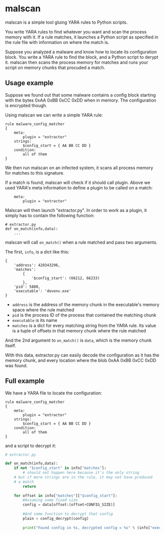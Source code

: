 # malscan

malscan is a simple tool gluing YARA rules to Python scripts.

You write YARA rules to find whatever you want and scan the process memory with it. If a rule matches, it launches a Python script as specified in the rule file with information on where the match is.

Suppose you analyzed a malware and know how to locate its configuration block. You write a YARA rule to find the block, and a Python script to derypt it. malscan then scans the process memory for matches and runs your script on memory chunks that procuded a match.

## Usage example

Suppose we found out that some malware contains a config block starting with the bytes 0xAA 0xBB 0xCC 0xDD when in memory. The configuration is encrypted though.

Using malscan we can write a simple YARA rule:

```
rule malware_config_matcher
{
    meta:
        plugin = "extractor"
    strings:
        $config_start = { AA BB CC DD }
    condition:
        all of them
}
```

We then run malscan on an infected system, it scans all process memory for matches to this signature.

If a match is found, malscan will check if it should call plugin. Above we used YARA's meta information to define a plugin to be called on a match:

```
    meta:
        plugin = "extractor"
```

Malscan will then launch "extractor.py". In order to work as a plugin, it simply has to contain the following function:

```
# extractor.py
def on_match(info,data):
    ...
```

malscan will call `on_match()` when a rule matched and pass two arguments.

The first, `info`, is a dict like this:

```
{
    'address': 428343296,
    'matches':
        {
            '$config_start': (66212, 66233)
        },
    'pid': 5880,
    'executable': 'devenv.exe'
}
```

* `address` is the address of the memory chunk in the executable's memory space where the rule matched
* `pid` is the process ID of the process that contained the matching chunk
* `executable` is its name
* `matches` is a dict for every matching string from the YARA rule. Its value is a tuple of offsets in that memory chunk where the rule matched

And the 2nd argument to `on_match()` is `data`, which is the memory chunk itself.

With this data, extractor.py can easily decode the configuration as it has the memory chunk, and every location where the blob 0xAA 0xBB 0xCC 0xDD was found.

## Full example

We have a YARA file to locate the configuration:

```
rule malware_config_matcher
{
    meta:
        plugin = "extractor"
    strings:
        $config_start = { AA BB CC DD }
    condition:
        all of them
}
```

and a script to decrypt it:

```Python
# extractor.py

def on_match(info,data):
    if not "$config_start" in info["matches"]:
        # should not happen here because it's the only string
	# but if more strings are in the rule, it may not have produced
	# a match
        return
        
    for offset in info["matches"]["$config_start"]:
        #Assuming some fixed size
        config = data[offset:(offset+CONFIG_SIZE)]
        
        #And some function to decrypt that config
        plain = config_decrypt(config)
        
        print("Found config in %s, decrypted config = %s" % (info["executable"],plain))
```
